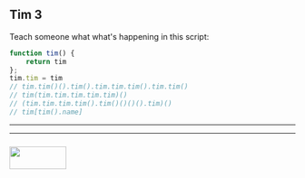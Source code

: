 ## Tim 3

Teach someone what what's happening in this script:

```js
function tim() {
    return tim
};
tim.tim = tim
// tim.tim()().tim().tim.tim.tim().tim.tim()
// tim(tim.tim.tim.tim.tim)()
// (tim.tim.tim.tim().tim()()()().tim)()
// tim[tim().name]
```

___
___
### <a href="http://elewa.education/blog" target="_blank"><img src="https://user-images.githubusercontent.com/18554853/34921062-506450ae-f97d-11e7-875f-6feeb26ad72d.png" width="100" height="40"/></a>